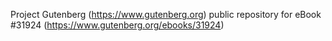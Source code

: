 Project Gutenberg (https://www.gutenberg.org) public repository for eBook #31924 (https://www.gutenberg.org/ebooks/31924)
